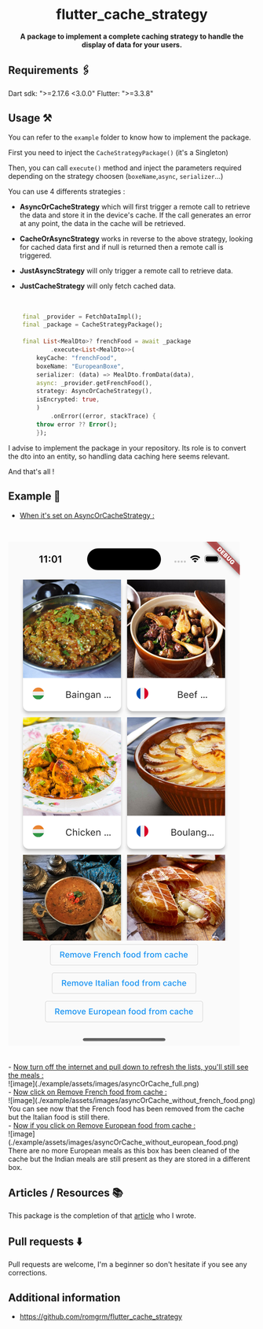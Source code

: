 <div align="center">

# flutter_cache_strategy 

<strong>A package to implement a complete caching strategy to handle the display of data for your users.</strong>

</div>

## Requirements 🖇️

Dart sdk: ">=2.17.6 <3.0.0"
Flutter: ">=3.3.8"

## Usage ⚒️

You can refer to the `example` folder to know how to implement the 
package. 

First you need to inject the `CacheStrategyPackage()` (it's a Singleton)

Then, you can call `execute()` method and inject the parameters required depending on the strategy choosen (`boxeName`,`async`, `serializer`...)

You can use 4 differents strategies : 

- **AsyncOrCacheStrategy** which will first trigger a remote call to retrieve the data and store it in the device's cache. If the call generates an error at any point, the data in the cache will be retrieved.
- **CacheOrAsyncStrategy** works in reverse to the above strategy, looking for cached data first and if null is returned then a remote call is triggered. 

- **JustAsyncStrategy** will only trigger a remote call to retrieve data.

- **JustCacheStrategy** will only fetch cached data.

<br>

```dart
    final _provider = FetchDataImpl();
    final _package = CacheStrategyPackage();
    
    final List<MealDto>? frenchFood = await _package
            .execute<List<MealDto>>(
        keyCache: "frenchFood",
        boxeName: "EuropeanBoxe",
        serializer: (data) => MealDto.fromData(data),
        async: _provider.getFrenchFood(),
        strategy: AsyncOrCacheStrategy(),
        isEncrypted: true,
        )
            .onError((error, stackTrace) {
        throw error ?? Error();
        });
```

I advise to implement the package in your repository. Its role is to convert the dto into an entity, so handling data caching here seems relevant.

And that's all ! 

## Example 📱

- <ins>When it's set on AsyncOrCacheStrategy :</ins> 
<br>

![image](/example/assets/images/asyncOrCache_full.png)

<br>
- <ins>Now turn off the internet and pull down to refresh the lists, you'll still see the meals :</ins>
<br>
![image](./example/assets/images/asyncOrCache_full.png)
<br>
- <ins>Now click on Remove French food from cache :</ins> 
<br>
![image](./example/assets/images/asyncOrCache_without_french_food.png)
<br>
You can see now that the French food has been removed from the cache but the Italian food is still there.
<br>
- <ins>Now if you click on Remove European food from cache :</ins>
<br>
![image](./example/assets/images/asyncOrCache_without_european_food.png)<br>
There are no more European meals as this box has been cleaned of the cache but the Indian meals are still present as they are stored in a different box. 

## Articles / Resources 📚

This package is the completion of that [article](https://medium.com/@romaingreaume/implementing-a-cache-strategy-in-your-flutter-app-5db3e316e7c9) who I wrote. 
## Pull requests ⬇️
Pull requests are welcome, I'm a beginner so don't hesitate if you see any corrections.




## Additional information 

- https://github.com/romgrm/flutter_cache_strategy
